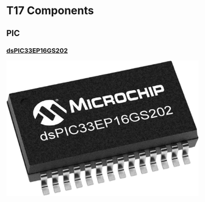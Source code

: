 # T17 Components

## PIC

### [dsPIC33EP16GS202](https://www.microchip.com/en-us/product/dsPIC33EP16GS202)

<img src="/Assets/dsPIC33EP16GS202.png">
